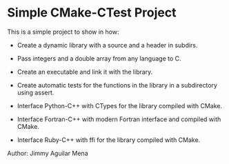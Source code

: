 Simple CMake-CTest Project
=========================

This is a simple project to show in how:

* Create a dynamic library with a source and a header in subdirs.

* Pass integers and a double array from any language to C.

* Create an executable and link it with the library.

* Create automatic tests for the functions in the library in a subdirectory using assert.

* Interface Python-C++ with CTypes for the library compiled with CMake.

* Interface Fortran-C++ with modern Fortran interface and compiled with CMake.

* Interface Ruby-C++ with ffi for the library compiled with CMake.

Author: Jimmy Aguilar Mena
